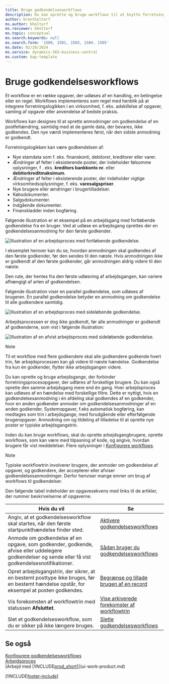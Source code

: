 ```yaml
---
title: Bruge godkendelsesworkflows
description: Du kan oprette og bruge workflows til at knytte forretningsprocesopgaver som f. eks. automatisk bogføring eller anmodning om godkendelse af nye poster.
author: brentholtorf
ms.author: bholtorf
ms.reviewer: bholtorf
ms.topic: conceptual
ms.search.keywords: null
ms.search.form: '1500, 1501, 1503, 1504, 1505'
ms.date: 02/20/2024
ms.service: dynamics-365-business-central
ms.custom: bap-template
---
```

# <a name="use-approval-workflows"></a>Bruge godkendelsesworkflows

Et workflow er en række opgaver, der udløses af en handling, en betingelse eller en regel. Workflows implementeres som regel med henblik på at integrere forretningslogikken i en virksomhed, f. eks. adskillelse af opgaver, samling af opgaver eller anvendelse af bedste praksis.

Workflows kan designes til at oprette anmodninger om godkendelse af en postfeltændring, samtidig med at de gamle data, der bevares, ikke godkendes. Den nye værdi implementeres først, når den sidste anmodning er godkendt.

Forretningslogikken kan være godkendelsen af:

- Nye stamdata som f. eks. finanskonti, debitorer, kreditorer eller varer.
- Ændringer af felter i eksisterende poster, der indeholder følsomme oplysninger, f . eks. **kreditors bankkonto nr.** eller **debitorkreditmaksimum**.
- Ændringer af felter i eksisterende poster, der indeholder vigtige virksomhedsoplysninger, f. eks. **varesalgspriser**.
- Nye brugere eller ændringer i brugertilladelser.
- Købsdokumenter.
- Salgsdokumenter.
- Indgående dokumenter.
- Finanskladder inden bogføring.

Følgende illustration er et eksempel på en arbejdsgang med fortløbende godkendelse fra en bruger. Ved at udløse en arbejdsgang oprettes der en godkendelsesanmodning for den første godkender.  

![Illustration af en arbejdsproces med fortløbende godkendelse.](media/Workflows/approval-flow.png)

I eksemplet herover kan du se, hvordan anmodningen skal godkendes af den første godkender, før den sendes til den næste. Hvis anmodningen ikke er godkendt af den første godkender, går anmodningen aldrig videre til den næste.

Den rute, der hentes fra den første udløsning af arbejdsgangen, kan variere afhængigt af arten af godkendelsen.  

Følgende illustration viser en parallel godkendelse, som udløses af brugeren. En parallel godkendelse betyder en anmodning om godkendelse til alle godkendere samtidig.  

![Illustration af en arbejdsproces med sideløbende godkendelse.](media/Workflows/approval-flow-2.png)

Arbejdsprocessen er dog ikke godkendt, før alle anmodninger er godkendt af godkenderne, som vist i følgende illustration:  

![Illustration af en afvist arbejdsproces med sideløbende godkendelse.](media/Workflows/approval-flow-3.png)

> [!NOTE]  
> Til et workflow med flere godkendere skal alle godkendere godkende hvert trin, før arbejdsprocessen kan gå videre til næste hændelse. Godkendelse fra kun én godkender, flytter ikke arbejdsgangen videre.

Du kan oprette og bruge arbejdsgange, der forbinder forretningsprocesopgaver, der udføres af forskellige brugere. Du kan også oprette den samme arbejdsgang mere end én gang. Hver arbejdsproces kan udløses af en hændelse med forskellige filtre. Dette er nyttigt, hvis en godkendelsesanmodning i én afdeling skal godkendes af en godkender, hvor en anden godkender anmoder om godkendelsesanmodninger af en anden godkender. Systemopgaver, f.eks automatisk bogføring, kan medtages som trin i arbejdsgange, med forudgående eller efterfølgende brugeropgaver. Anmodning om og tildeling af tilladelse til at oprette nye poster er typiske arbejdsgangstrin.  

Inden du kan bruge workflows, skal du oprette arbejdsgangbrugere, oprette workflows, som kan være med tilpasning af kode, og angive, hvordan brugere får vist meddelelser. Flere oplysninger i [Konfigurere workflows](across-set-up-workflows.md).

> [!NOTE]  
> Typiske workflowtrin involverer brugere, der anmoder om godkendelse af opgaver, og godkendere, der accepterer eller afviser godkendelsesanmodninger. Derfor henviser mange emner om brug af workflows til godkendelser.  

 Den følgende tabel indeholder en opgavesekvens med links til de artikler, der rummer beskrivelserne af opgaverne.  

| **Hvis du vil** | **Se** |
|--|--|
| Angiv, at et godkendelsesworkflow skal startes, når den første startpunkthændelse finder sted. | [Aktivere godkendelsesworkflows](across-how-to-enable-workflows.md) |
| Anmode om godkendelse af en opgave, som godkender, godkende, afvise eller uddelegere godkendelser og sende eller få vist godkendelsesnotifikationer. | [Sådan bruger du godkendelsesworkflows](across-how-use-approval-workflows.md) |
| Opret arbejdsgangstrin, der sikrer, at en bestemt posttype ikke bruges, før en bestemt hændelse opstår, for eksempel at posten godkendes. | [Begrænse og tillade brugen af en record](across-how-to-restrict-and-allow-usage-of-a-record.md) |
| Vis forekomsten af workflowtrin med statussen **Afsluttet**. | [Vise arkiverede forekomster af workflowtrin](across-how-to-view-archived-workflow-step-instances.md) |
| Slet et godkendelsesworkflow, som du er sikker på ikke længere bruges. | [Slette godkendelsesworkflows](across-how-to-delete-workflows.md) |

## <a name="see-also"></a>Se også

[Konfigurere godkendelsesworkflows](across-set-up-workflows.md)  
[Arbejdsproces](across-workflow.md)  
[Arbejd med [!INCLUDE[prod_short](includes/prod_short.md)]](ui-work-product.md)  

[!INCLUDE[footer-include](includes/footer-banner.md)]

